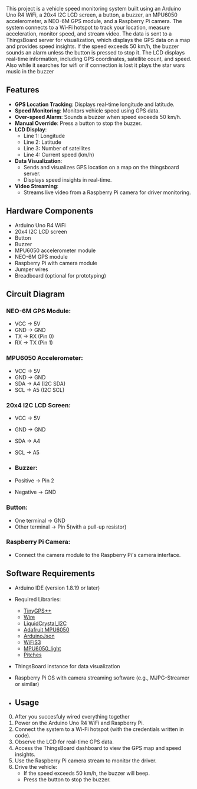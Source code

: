 This project is a vehicle speed monitoring system built using an Arduino Uno R4 WiFi, a 20x4 I2C LCD screen, a button, a buzzer, an MPU6050 accelerometer, a NEO-6M GPS module, and a Raspberry Pi camera. The system connects to a Wi-Fi hotspot to track your location, measure acceleration, monitor speed, and stream video. The data is sent to a ThingsBoard server for visualization, which displays the GPS data on a map and provides speed insights. If the speed exceeds 50 km/h, the buzzer sounds an alarm unless the button is pressed to stop it. The LCD displays real-time information, including GPS coordinates, satellite count, and speed.
Also while it searches for wifi or if connection is lost it plays the star wars music in the buzzer
## Features

- **GPS Location Tracking**: Displays real-time longitude and latitude.
- **Speed Monitoring**: Monitors vehicle speed using GPS data.
- **Over-speed Alarm**: Sounds a buzzer when speed exceeds 50 km/h. 
- **Manual Override**: Press a button to stop the buzzer.
- **LCD Display**:
  - Line 1: Longitude
  - Line 2: Latitude
  - Line 3: Number of satellites
  - Line 4: Current speed (km/h)
- **Data Visualization**:
  - Sends and visualizes GPS location on a map on the thingsboard server.
  - Displays speed insights in real-time.
- **Video Streaming**:
  - Streams live video from a Raspberry Pi camera for driver monitoring.

## Hardware Components

- Arduino Uno R4 WiFi
- 20x4 I2C LCD screen
- Button
- Buzzer
- MPU6050 accelerometer module
- NEO-6M GPS module
- Raspberry Pi with camera module
- Jumper wires
- Breadboard (optional for prototyping)


## Circuit Diagram


### NEO-6M GPS Module:
- VCC -> 5V
- GND -> GND
- TX -> RX (Pin 0)
- RX -> TX (Pin 1)

### MPU6050 Accelerometer:
- VCC -> 5V
- GND -> GND
- SDA -> A4 (I2C SDA)
- SCL -> A5 (I2C SCL)

### 20x4 I2C LCD Screen:
- VCC -> 5V
- GND -> GND
- SDA -> A4
- SCL -> A5

- ### Buzzer:
- Positive -> Pin 2
- Negative -> GND

### Button:
- One terminal -> GND
- Other terminal -> Pin 5(with a pull-up resistor)

### Raspberry Pi Camera:
- Connect the camera module to the Raspberry Pi's camera interface.

## Software Requirements
- Arduino IDE (version 1.8.19 or later)
- Required Libraries:
  - [TinyGPS++](https://github.com/mikalhart/TinyGPSPlus)
  - [Wire](https://www.arduino.cc/en/Reference/Wire)
  - [LiquidCrystal_I2C](https://github.com/johnrickman/LiquidCrystal_I2C)
  - [Adafruit MPU6050](https://github.com/adafruit/Adafruit_MPU6050)
  - [ArduinoJson](https://arduinojson.org/)
  - [WiFiS3](https://github.com/arduino-libraries/WiFi)
  - [MPU6050_light](https://github.com/rfetick/MPU6050_light)
  - [Pitches](https://github.com/hibit-dev/buzzer/blob/master/lib/pitches.zip)
- ThingsBoard instance for data visualization
- Raspberry Pi OS with camera streaming software (e.g., MJPG-Streamer or similar)

- ## Usage
0. After you succesfuly wired everything together
1. Power on the Arduino Uno R4 WiFi and Raspberry Pi.
2. Connect the system to a Wi-Fi hotspot (with the credentials written in code).
3. Observe the LCD for real-time GPS data.
4. Access the ThingsBoard dashboard to view the GPS map and speed insights.
5. Use the Raspberry Pi camera stream to monitor the driver.
6. Drive the vehicle:
   - If the speed exceeds 50 km/h, the buzzer will beep.
   - Press the button to stop the buzzer.


